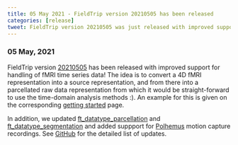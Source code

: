 ```yaml
---
title: 05 May 2021 - FieldTrip version 20210505 has been released
categories: [release]
tweet: FieldTrip version 20210505 was just released with improved support for handling fMRI time series data! In addition to updates to source data parcellation/segmentation and support for Polhemus motion capture data. See http://www.fieldtriptoolbox.org/#05-may-2021
---
```


### 05 May, 2021

FieldTrip version [20210505](http://github.com/fieldtrip/fieldtrip/releases/tag/20210505) has been released with improved support for handling of fMRI time series data! The idea is to convert a 4D fMRI representation into a source representation, and from there into a parcellated raw data representation from which it would be straight-forward to use the time-domain analysis methods :). An example for this is given on the corresponding [getting started](/getting_started/fmri/) page.

In addition, we updated [ft_datatype_parcellation](https://www.fieldtriptoolbox.org/reference/ft_datatype_parcellation/) and [ft_datatype_segmentation](https://www.fieldtriptoolbox.org/reference/ft_datatype_segmentation/) and added suppport for [Polhemus](https://polhemus.com/motion-tracking/all-trackers/liberty) motion capture recordings. See [GitHub](https://github.com/fieldtrip/fieldtrip/compare/20210422...20210505) for the detailed list of updates.
